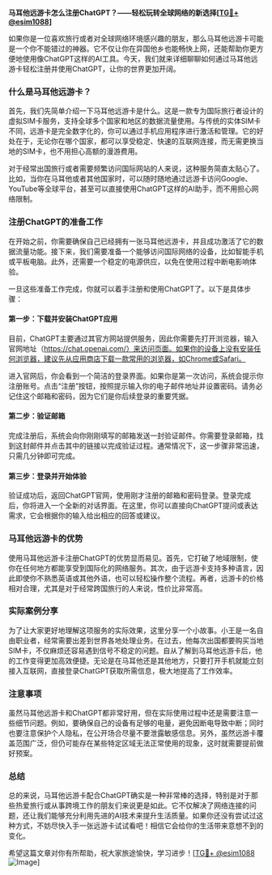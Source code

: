 **马耳他远游卡怎么注册ChatGPT？——轻松玩转全球网络的新选择[[TG💪+ @esim1088](https://t.me/s/esim1088)]**

如果你是一位喜欢旅行或者对全球网络环境感兴趣的朋友，那么马耳他远游卡可能是一个你不能错过的神器。它不仅让你在异国他乡也能畅快上网，还能帮助你更方便地使用像ChatGPT这样的AI工具。今天，我们就来详细聊聊如何通过马耳他远游卡轻松注册并使用ChatGPT，让你的世界更加开阔。

### 什么是马耳他远游卡？

首先，我们先简单介绍一下马耳他远游卡是什么。这是一款专为国际旅行者设计的虚拟SIM卡服务，支持全球多个国家和地区的数据流量使用。与传统的实体SIM卡不同，远游卡是完全数字化的，你可以通过手机应用程序进行激活和管理。它的好处在于，无论你在哪个国家，都可以享受稳定、快速的互联网连接，而无需更换当地的SIM卡，也不用担心高额的漫游费用。

对于经常出国旅行或者需要频繁访问国际网站的人来说，这种服务简直太贴心了。比如，当你在马耳他或者其他国家时，可以随时随地通过远游卡访问Google、YouTube等全球平台，甚至可以直接使用ChatGPT这样的AI助手，而不用担心网络限制。

### 注册ChatGPT的准备工作

在开始之前，你需要确保自己已经拥有一张马耳他远游卡，并且成功激活了它的数据流量功能。接下来，我们需要准备一个能够访问国际网络的设备，比如智能手机或平板电脑。此外，还需要一个稳定的电源供应，以免在使用过程中断电影响体验。

一旦这些准备工作完成，你就可以着手注册和使用ChatGPT了。以下是具体步骤：

#### 第一步：下载并安装ChatGPT应用

目前，ChatGPT主要通过其官方网站提供服务，因此你需要先打开浏览器，输入官网地址（https://chat.openai.com/）来访问页面。如果你的设备上没有安装任何浏览器，建议先从应用商店下载一款常用的浏览器，如Chrome或Safari。

进入官网后，你会看到一个简洁的登录界面。如果你是第一次访问，系统会提示你注册账号。点击“注册”按钮，按照提示输入你的电子邮件地址并设置密码。请务必记住这个邮箱和密码，因为它们是你后续登录的重要凭据。

#### 第二步：验证邮箱

完成注册后，系统会向你刚刚填写的邮箱发送一封验证邮件。你需要登录邮箱，找到这封邮件并点击其中的链接以完成验证过程。通常情况下，这一步骤非常迅速，只需几分钟即可完成。

#### 第三步：登录并开始体验

验证成功后，返回ChatGPT官网，使用刚才注册的邮箱和密码登录。登录完成后，你将进入一个全新的对话界面。在这里，你可以直接向ChatGPT提问或表达需求，它会根据你的输入给出相应的回答或建议。

### 马耳他远游卡的优势

使用马耳他远游卡注册ChatGPT的优势显而易见。首先，它打破了地域限制，使你在任何地方都能享受到国际化的网络服务。其次，由于远游卡支持多种语言，因此即使你不熟悉英语或其他外语，也可以轻松操作整个流程。再者，远游卡的价格相对合理，尤其是对于经常跨国旅行的人来说，性价比非常高。

### 实际案例分享

为了让大家更好地理解这项服务的实际效果，这里分享一个小故事。小王是一名自由职业者，经常需要出差到世界各地处理业务。在过去，他每次出国都要购买当地SIM卡，不仅麻烦还容易遇到信号不稳定的问题。自从了解到马耳他远游卡后，他的工作变得更加高效便捷。无论是在马耳他还是其他地方，只要打开手机就能立刻接入互联网，直接登录ChatGPT获取所需信息，极大地提高了工作效率。

### 注意事项

虽然马耳他远游卡和ChatGPT都非常好用，但在实际使用过程中还是需要注意一些细节问题。例如，要确保自己的设备有足够的电量，避免因断电导致中断；同时也要注意保护个人隐私，在公开场合尽量不要泄露敏感信息。另外，虽然远游卡覆盖范围广泛，但仍可能存在某些特定区域无法正常使用的现象，这时就需要提前做好预案。

### 总结

总的来说，马耳他远游卡配合ChatGPT确实是一种非常棒的选择，特别是对于那些热爱旅行或从事跨境工作的朋友们来说更是如此。它不仅解决了网络连接的问题，还让我们能够充分利用先进的AI技术来提升生活质量。如果你还没有尝试过这种方式，不妨尽快入手一张远游卡试试看吧！相信它会给你的生活带来意想不到的变化。

希望这篇文章对你有所帮助，祝大家旅途愉快，学习进步！[[TG💪+ @esim1088](https://t.me/s/esim1088) ![Image](https://i.postimg.cc/4NQfJmqS/Snipaste-2025-05-13-00-14-12.png)]